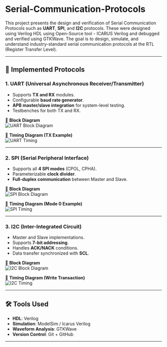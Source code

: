 # Serial-Communication-Protocols
This project presents the design and verification of Serial Communication Protocols such as **UART**, **SPI**, and **I2C** protocols. These were designed using Verilog HDL using Open-Source tool - ICARUS Verilog and debugged and verified using GTKWave. The goal is to design, simulate, and understand industry-standard serial communication protocols at the RTL (Register Transfer Level). 

---

## 🔹 Implemented Protocols  

### 1. **UART (Universal Asynchronous Receiver/Transmitter)**
- Supports **TX and RX** modules.  
- Configurable **baud rate generator**.  
- **APB master/slave integration** for system-level testing.  
- Testbenches for both TX and RX.  

📘 **Block Diagram**  
![UART Block Diagram](images/uart_block.png)  

📘 **Timing Diagram (TX Example)**  
![UART Timing](images/uart_timing.png)  

---

### 2. **SPI (Serial Peripheral Interface)**
- Supports all **4 SPI modes** (CPOL, CPHA).  
- Parameterizable **clock divider**.  
- **Full-duplex communication** between Master and Slave.  

📘 **Block Diagram**  
![SPI Block Diagram](images/spi_block.png)  

📘 **Timing Diagram (Mode 0 Example)**  
![SPI Timing](images/spi_timing.png)  

---

### 3. **I2C (Inter-Integrated Circuit)**
- Master and Slave implementations.  
- Supports **7-bit addressing**.  
- Handles **ACK/NACK** conditions.  
- Data transfer synchronized with **SCL**.  

📘 **Block Diagram**  
![I2C Block Diagram](images/i2c_block.png)  

📘 **Timing Diagram (Write Transaction)**  
![I2C Timing](images/i2c_timing.png)  

---

## 🛠️ Tools Used
- **HDL**: Verilog  
- **Simulation**: ModelSim / Icarus Verilog  
- **Waveform Analysis**: GTKWave  
- **Version Control**: Git + GitHub  

---
